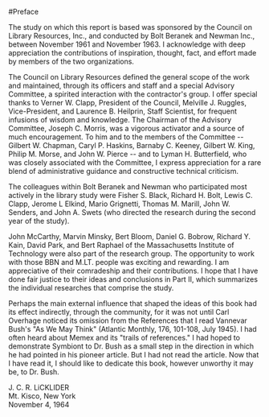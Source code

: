 #Preface

The study on which this report is based was sponsored by the Council on Library Resources, Inc., and conducted by Bolt Beranek and Newman Inc., between November 1961 and November 1963. I acknowledge with deep appreciation the contributions of inspiration, thought, fact, and effort made by members of the two organizations.

The Council on Library Resources defined the general scope of the work and maintained, through its officers and staff and a special Advisory Committee, a spirited interaction with the contractor's group. I offer
special thanks to Verner W. Clapp, President of the Council, Melville J. Ruggles, Vice-President, and Laurence B. Heilprin, Staff Scientist, for frequent infusions of wisdom and knowledge. The Chairman of the Advisory Committee, Joseph C. Morris, was a vigorous activator and a source of much encouragement. To him and to the members of the Committee -- Gilbert W. Chapman, Caryl P. Haskins, Barnaby C. Keeney, Gilbert W. King, Philip M. Morse, and John W. Pierce -- and to Lyman H. Butterfield, who was closely associated with the Committee, I express appreciation for a rare blend of administrative guidance and constructive technical criticism.

The colleagues within Bolt Beranek and Newman who participated most actively in the library study were Fisher S. Black, Richard H. Bolt, Lewis C. Clapp, Jerome L Elkind, Mario Grignetti, Thomas M. Marill, John W. Senders, and John A. Swets (who directed the research during the second year of the study).

John McCarthy, Marvin Minsky, Bert Bloom, Daniel G. Bobrow, Richard Y. Kain, David Park, and Bert Raphael of the Massachusetts Institute of Technology were also part of the research group. The opportunity to work with those BBN and M.LT. people was exciting and rewarding. I am appreciative of their comradeship and their contributions. I hope that I have done fair justice to their ideas and conclusions in Part II, which summarizes the individual researches that comprise the study.

Perhaps the main external influence that shaped the ideas of this book had its effect indirectly, through the community, for it was not until Carl Overhage noticed its omission from the References that I read Vannevar Bush's "As We May Think" (Atlantic Monthly, 176, 101-108, July 1945). I had often heard about Memex and its "trails of references." I had hoped to demonstrate Symbiont to Dr. Bush as a small step in the direction in which he had pointed in his pioneer article. But I had not read the article. Now that I have read it, I should like to dedicate this book, however unworthy it may be, to Dr. Bush.

J. C. R. LiCKLIDER  
Mt. Kisco, New York  
November 4, 1964
